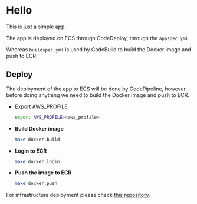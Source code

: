 # Hello

This is just a simple app.

The app is deployed on ECS through CodeDeploy, through the `appspec.yml`.

Whereas `buildspec.yml` is used by CodeBuild to build the Docker image and push to ECR.

## Deploy

The deployment of the app to ECS will be done by CodePipeline, however before doing anything we need to build the Docker image and push to ECR.

- Export AWS_PROFILE
    ```bash
    export AWS_PROFILE=<aws_profile>
    ```

- **Build Docker image**
    ```bash
    make docker.build
    ```

- **Login to ECR**
    ```bash
    make docker.login
    ```

- **Push the image to ECR**
    ```bash
    make docker.push
    ```

For infrastructure deployment please check [this repository](https://github.com/RedeployAB/ecs-bg-deployment-example).
